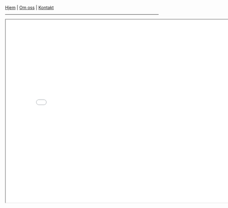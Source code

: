 <link rel="stylesheet" type="text/css" href="/custom.css">

[Hjem](index.md) | [Om oss](om.md) | [Kontakt](kontakt.md)

---

<iframe src="tools/tverdi.html" width="800" height="600"></iframe>
